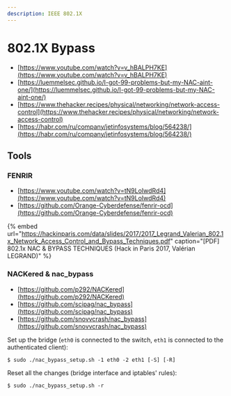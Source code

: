 ```yaml
---
description: IEEE 802.1X
---
```


# 802.1X Bypass

- [https://www.youtube.com/watch?v=v_hBALPH7KE](https://www.youtube.com/watch?v=v_hBALPH7KE)
- [https://luemmelsec.github.io/I-got-99-problems-but-my-NAC-aint-one/](https://luemmelsec.github.io/I-got-99-problems-but-my-NAC-aint-one/)
- [https://www.thehacker.recipes/physical/networking/network-access-control](https://www.thehacker.recipes/physical/networking/network-access-control)
- [https://habr.com/ru/company/jetinfosystems/blog/564238/](https://habr.com/ru/company/jetinfosystems/blog/564238/)




## Tools



### FENRIR

- [https://www.youtube.com/watch?v=tN9LoIwdRd4](https://www.youtube.com/watch?v=tN9LoIwdRd4)
- [https://github.com/Orange-Cyberdefense/fenrir-ocd](https://github.com/Orange-Cyberdefense/fenrir-ocd)

{% embed url="https://hackinparis.com/data/slides/2017/2017_Legrand_Valerian_802.1x_Network_Access_Control_and_Bypass_Techniques.pdf" caption="[PDF] 802.1x NAC & BYPASS TECHNIQUES (Hack in Paris 2017, Valérian LEGRAND)" %}



### NACKered & nac_bypass

- [https://github.com/p292/NACKered](https://github.com/p292/NACKered)
- [https://github.com/scipag/nac_bypass](https://github.com/scipag/nac_bypass)
- [https://github.com/snovvcrash/nac_bypass](https://github.com/snovvcrash/nac_bypass)

Set up the bridge (`eth0` is connected to the switch, `eth1` is connected to the authenticated client):

```
$ sudo ./nac_bypass_setup.sh -1 eth0 -2 eth1 [-S] [-R]
```

Reset all the changes (bridge interface and iptables' rules):

```
$ sudo ./nac_bypass_setup.sh -r
```
